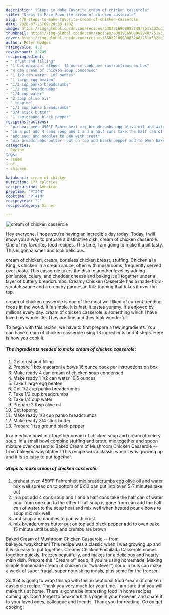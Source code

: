 ```yaml
---
description: "Steps to Make Favorite cream of chicken casserole"
title: "Steps to Make Favorite cream of chicken casserole"
slug: 470-steps-to-make-favorite-cream-of-chicken-casserole
date: 2020-07-25T09:20:38.190Z
image: https://img-global.cpcdn.com/recipes/6303916908085248/751x532cq70/cream-of-chicken-casserole-recipe-main-photo.jpg
thumbnail: https://img-global.cpcdn.com/recipes/6303916908085248/751x532cq70/cream-of-chicken-casserole-recipe-main-photo.jpg
cover: https://img-global.cpcdn.com/recipes/6303916908085248/751x532cq70/cream-of-chicken-casserole-recipe-main-photo.jpg
author: Peter Hodges
ratingvalue: 4.2
reviewcount: 38249
recipeingredient:
- " crust and filling"
- "1 box macaroni elbows  16 ounce cook per instructions on box"
- "4 can cream of chicken soup condensed"
- "1 1/2 can water  105 ounces"
- "1 large egg beaten"
- "1/2 cup panko breadcrumbs"
- "1/2 cup breadcrumbs"
- "1/4 cup water"
- "2 tbsp olive oil"
- " topping"
- "1/3 cup panko breadcrumbs"
- "3/4 stick butter"
- "1 tsp ground black pepper"
recipeinstructions:
- "preheat oven 450°F Fahrenheit mix breadcrumbs egg olive oil and water  mix well spread on to bottom of 9x13 pan  put into oven 5-7 minutes take out"
- "in a pot add 4 cans soup and 1 and a half cans take the half can of water pour from one can to the other till all soup is gone from can add the half can of water to the soup  heat and mix well when heated pour elbows to soup mix mix well"
- "add soup and noodles to pan with crust"
- "mix breadcrumbs butter  put on top add black pepper add to oven bake 15 minute until bubbly and crumbs are brown"
categories:
- Recipe
tags:
- cream
- of
- chicken

katakunci: cream of chicken 
nutrition: 177 calories
recipecuisine: American
preptime: "PT24M"
cooktime: "PT41M"
recipeyield: "2"
recipecategory: Dinner

---
```



![cream of chicken casserole](https://img-global.cpcdn.com/recipes/6303916908085248/751x532cq70/cream-of-chicken-casserole-recipe-main-photo.jpg)

Hey everyone, I hope you're having an incredible day today. Today, I will show you a way to prepare a distinctive dish, cream of chicken casserole. One of my favorites food recipes. This time, I am going to make it a bit tasty. This is gonna smell and look delicious.

cream of chicken, cream, boneless chicken breast, stuffing. Chicken a la King is chicken in a cream sauce, often with mushrooms, frequently served over pasta. This casserole takes the dish to another level by adding pimientos, celery, and cheddar cheese and baking it all together under a layer of buttery breadcrumbs. Creamy Chicken Casserole has a made-from-scratch sauce and a crunchy parmesan Ritz topping that takes it over the top.

cream of chicken casserole is one of the most well liked of current trending foods in the world. It is simple, it is fast, it tastes yummy. It's enjoyed by millions every day. cream of chicken casserole is something which I have loved my whole life. They are fine and they look wonderful.


To begin with this recipe, we have to first prepare a few ingredients. You can have cream of chicken casserole using 13 ingredients and 4 steps. Here is how you cook it.

<!--inarticleads1-->

##### The ingredients needed to make cream of chicken casserole:

1. Get  crust and filling
1. Prepare 1 box macaroni elbows  16 ounce cook per instructions on box
1. Make ready 4 can cream of chicken soup condensed
1. Make ready 1 1/2 can water  10.5 ounces
1. Take 1 large egg beaten
1. Get 1/2 cup panko breadcrumbs
1. Take 1/2 cup breadcrumbs
1. Take 1/4 cup water
1. Prepare 2 tbsp olive oil
1. Get  topping
1. Make ready 1/3 cup panko breadcrumbs
1. Make ready 3/4 stick butter
1. Prepare 1 tsp ground black pepper


In a medium bowl mix together cream of chicken soup and cream of celery soup. In a small bowl combine stuffing and broth; mix together and spoon mixture over casserole. Baked Cream of Mushroom Chicken Casserole -- from bakeyourwaykitchen! This recipe was a classic when I was growing up and it is so easy to put together. 

<!--inarticleads2-->

##### Steps to make cream of chicken casserole:

1. preheat oven 450°F Fahrenheit mix breadcrumbs egg olive oil and water  mix well spread on to bottom of 9x13 pan  put into oven 5-7 minutes take out
1. in a pot add 4 cans soup and 1 and a half cans take the half can of water pour from one can to the other till all soup is gone from can add the half can of water to the soup  heat and mix well when heated pour elbows to soup mix mix well
1. add soup and noodles to pan with crust
1. mix breadcrumbs butter  put on top add black pepper add to oven bake 15 minute until bubbly and crumbs are brown


Baked Cream of Mushroom Chicken Casserole -- from bakeyourwaykitchen! This recipe was a classic when I was growing up and it is so easy to put together. Creamy Chicken Enchilada Casserole comes together quickly, freezes beautifully, and makes for a delicious and hearty main dish. Prepare the &#34;Cream of&#34; soup, if you&#39;re using homemade. Making simple homemade cream of chicken (or &#34;whatever&#34;) soup in bulk can make a week of super frugal, super nourishing meals, plus some for the freezer. 

So that is going to wrap this up with this exceptional food cream of chicken casserole recipe. Thank you very much for your time. I am sure that you will make this at home. There is gonna be interesting food in home recipes coming up. Don't forget to bookmark this page in your browser, and share it to your loved ones, colleague and friends. Thank you for reading. Go on get cooking!
